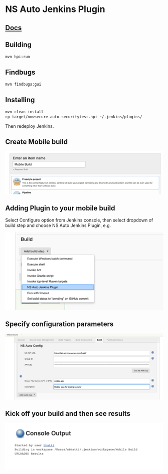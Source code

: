 # NS Auto Jenkins Plugin

## [Docs](https://docs.nowsecure.com/auto/integration-services/jenkins-integration/)

## Building
```
mvn hpi:run
```

## Findbugs
```
mvn findbugs:gui
```

## Installing
```
mvn clean install
cp target/nowsecure-auto-securitytest.hpi ~/.jenkins/plugins/
```
Then redeploy Jenkins.

## Create Mobile build
![New Build](https://github.com/bhatti/ns-auto-jenkins/blob/master/images/jenkins1.png)


## Adding Plugin to your mobile build
Select Configure option from Jenkins console, then select dropdown of build step and choose NS Auto Jenkins Plugin, e.g.

![Build Step](https://github.com/bhatti/ns-auto-jenkins/blob/master/images/jenkins2.png)

## Specify configuration parameters
![Configure Step](https://github.com/bhatti/ns-auto-jenkins/blob/master/images/jenkins3.png)


## Kick off your build and then see results
![Build Results](https://github.com/bhatti/ns-auto-jenkins/blob/master/images/jenkins4.png)

